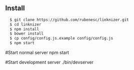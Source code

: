 

## Install
```sh
  $ git clone https://github.com/rubenesc/linknizer.git
  $ cd linknizer
  $ npm install
  $ bower install
  $ cp config/config.js.example config/config.js
  $ npm start
```

#Start normal server
npm start

#Start development server
./bin/devserver

